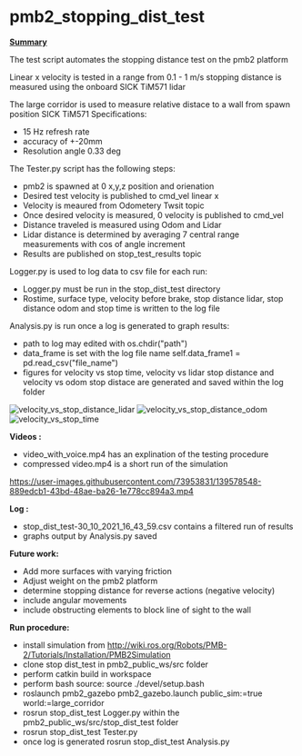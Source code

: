 

# pmb2_stopping_dist_test 

<u><strong>Summary</strong></u>

The test script automates the stopping distance test on the pmb2 platform

Linear x velocity is tested in a range from 0.1 - 1 m/s
stopping distance is measured using the onboard SICK TiM571 lidar 

The large corridor is used to measure relative distace to a wall from spawn position 
SICK TiM571 Specifications:
* 15 Hz refresh rate
* accuracy of +-20mm
* Resolution angle 0.33 deg

The Tester.py script has the following steps:
* pmb2 is spawned at 0  x,y,z position and orienation
* Desired test velocity is published to cmd_vel linear x
* Velocity is meaured from Odometery Twsit topic
* Once desired velocity is measured, 0 velocity is published to cmd_vel
* Distance traveled is measured using Odom and Lidar
* Lidar distance is determined by averaging 7 central range measurements with cos of angle increment
* Results are published on stop_test_results topic

Logger.py is used to log data to csv file for each run:
* Logger.py must be run in the stop_dist_test directory
* Rostime, surface type, velocity before brake, stop distance lidar, stop distance odom and stop time is written to the log file

Analysis.py is run once a log is generated to graph results:
* path to log may edited with os.chdir("path")
* data_frame is set with the log file name self.data_frame1 = pd.read_csv("file_name")
* figures for velocity vs stop time, velocity vs lidar stop distance and velocity vs odom stop distace are generated and saved within the log folder

![velocity_vs_stop_distance_lidar](https://user-images.githubusercontent.com/73953831/139578448-b5656577-7364-449d-93fe-63a05c3611a4.png)
![velocity_vs_stop_distance_odom](https://user-images.githubusercontent.com/73953831/139578451-340f573b-04cf-4499-ae15-dd42d9b14709.png)
![velocity_vs_stop_time](https://user-images.githubusercontent.com/73953831/139578453-5ebf4166-873d-450a-8b07-f781e6022690.png)

<strong>Videos :</strong>
* video_with_voice.mp4 has an explination of the testing procedure
* compressed video.mp4 is a short run of the simulation


https://user-images.githubusercontent.com/73953831/139578548-889edcb1-43bd-48ae-ba26-1e778cc894a3.mp4



<strong>Log :</strong>
* stop_dist_test-30_10_2021_16_43_59.csv contains a filtered run of results
* graphs output by Analysis.py saved

<strong>Future work:</strong>
* Add more surfaces with varying friction
* Adjust weight on the pmb2 platform 
* determine stopping distance for reverse actions (negative velocity)
* include angular movements
* include obstructing elements to block line of sight to the wall

<strong>Run procedure:</strong>
* install simulation from http://wiki.ros.org/Robots/PMB-2/Tutorials/Installation/PMB2Simulation
* clone stop dist_test in pmb2_public_ws/src folder
* perform catkin build in workspace
* perform bash source: source ./devel/setup.bash
* roslaunch pmb2_gazebo pmb2_gazebo.launch public_sim:=true world:=large_corridor
* rosrun stop_dist_test Logger.py within the pmb2_public_ws/src/stop_dist_test folder
* rosrun stop_dist_test Tester.py 
* once log is generated rosrun stop_dist_test Analysis.py


